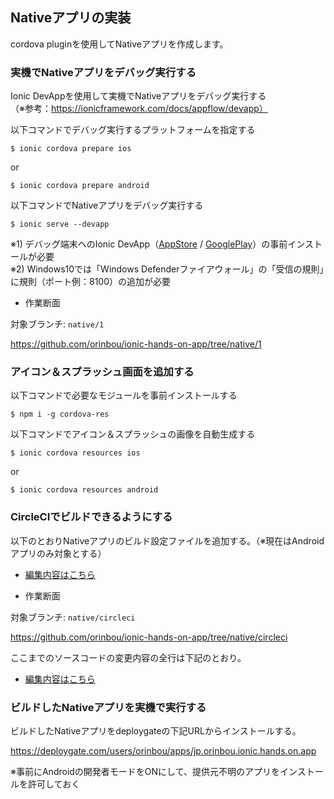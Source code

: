 ## Nativeアプリの実装

cordova pluginを使用してNativeアプリを作成します。

### 実機でNativeアプリをデバッグ実行する

Ionic DevAppを使用して実機でNativeアプリをデバッグ実行する  
（※参考：https://ionicframework.com/docs/appflow/devapp）
 
以下コマンドでデバッグ実行するプラットフォームを指定する

```
$ ionic cordova prepare ios
```
or
```
$ ionic cordova prepare android
```

以下コマンドでNativeアプリをデバッグ実行する

```
$ ionic serve --devapp
```

※1) デバッグ端末へのIonic DevApp（[AppStore](https://apps.apple.com/us/app/ionic-devapp/id1233447133) / [GooglePlay](https://play.google.com/store/apps/details?id=io.ionic.devapp)）の事前インストールが必要  
※2) Windows10では「Windows Defenderファイアウォール」の「受信の規則」に規則（ポート例：8100）の追加が必要  

+ 作業断面

対象ブランチ: `native/1` 

https://github.com/orinbou/ionic-hands-on-app/tree/native/1

### アイコン＆スプラッシュ画面を追加する

以下コマンドで必要なモジュールを事前インストールする

```
$ npm i -g cordova-res
```

以下コマンドでアイコン＆スプラッシュの画像を自動生成する

```
$ ionic cordova resources ios
```
or
```
$ ionic cordova resources android
```

### CircleCIでビルドできるようにする

以下のとおりNativeアプリのビルド設定ファイルを追加する。（※現在はAndroidアプリのみ対象とする）

* [編集内容はこちら](https://github.com/orinbou/ionic-hands-on-app/blob/native/circleci/.circleci/config.yml)

+ 作業断面

対象ブランチ: `native/circleci` 

https://github.com/orinbou/ionic-hands-on-app/tree/native/circleci

ここまでのソースコードの変更内容の全行は下記のとおり。

* [編集内容はこちら](https://github.com/orinbou/ionic-hands-on-app/compare/native/1...native/circleci)

### ビルドしたNativeアプリを実機で実行する

ビルドしたNativeアプリをdeploygateの下記URLからインストールする。

https://deploygate.com/users/orinbou/apps/jp.orinbou.ionic.hands.on.app

※事前にAndroidの開発者モードをONにして、提供元不明のアプリをインストールを許可しておく
